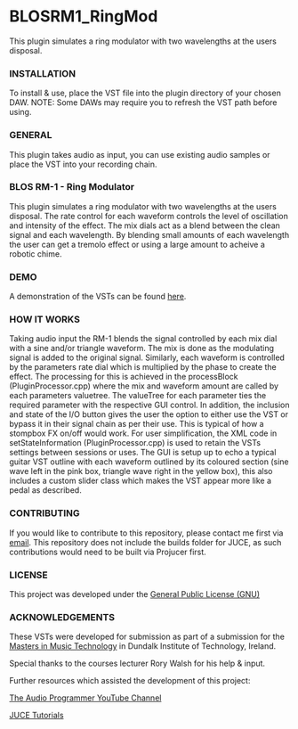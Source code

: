 # BLOSRM1_RingMod

This plugin simulates a ring modulator with two wavelengths at the users disposal.

### INSTALLATION

To install & use, place the VST file into the plugin directory of your chosen DAW.
NOTE: Some DAWs may require you to refresh the VST path before using.

### GENERAL

This plugin takes audio as input, you can use existing audio samples or place the VST into your recording chain.

### BLOS RM-1 - Ring Modulator

This plugin simulates a ring modulator with two wavelengths at the users disposal.
The rate control for each waveform controls the level of oscillation and intensity of the effect.
The mix dials act as a blend between the clean signal and each wavelength.
By blending small amounts of each wavelength the user can get a tremolo effect or using a large amount to acheive a robotic chime.

### DEMO

A demonstration of the VSTs can be found [here](https://www.youtube.com/watch?v=gu4198DzCO4&t=1s).

### HOW IT WORKS

Taking audio input the RM-1 blends the signal controlled by each mix dial with a sine and/or triangle waveform. The mix is done as the modulating signal is added to the original signal. Similarly, each waveform is controlled by the parameters rate dial which is multiplied by the phase to create the effect.
The processing for this is achieved in the processBlock (PluginProcessor.cpp) where the mix and waveform amount are called by each parameters valuetree. The valueTree for each parameter ties the required parameter with the respective GUI control. In addition, the inclusion and state of the I/O button gives the user the option to either use the VST or bypass it in their signal chain as per their use. This is typical of how a stompbox FX on/off would work.
For user simplification, the XML code in setStateInformation (PluginProcessor.cpp) is used to retain the VSTs settings between sessions or uses. 
The GUI is setup up to echo a typical guitar VST outline with each waveform outlined by its coloured section (sine wave left in the pink box, triangle wave right in the yellow box), this also includes a custom slider class which makes the VST appear more like a pedal as described.

### CONTRIBUTING

If you would like to contribute to this repository, please contact me first via [email](hi@benlambosullivan.com).
This repository does not include the builds folder for JUCE, as such contributions would need to be built via Projucer first.

### LICENSE

This project was developed under the [General Public License (GNU)](https://www.gnu.org/licenses/gpl-3.0.en.html)

### ACKNOWLEDGEMENTS

These VSTs were developed for submission as part of a submission for the [Masters in Music Technology](https://www.dkit.ie/courses/school-of-informatics-and-creative-arts/creative-arts-media-and-music/ma/msc-in-music-technology.html) in Dundalk Institute of Technology, Ireland.

Special thanks to the courses lecturer Rory Walsh for his help & input.

Further resources which assisted the development of this project:

[The Audio Programmer YouTube Channel](https://www.youtube.com/theaudioprogrammer)

[JUCE Tutorials](https://juce.com/learn/tutorials)



